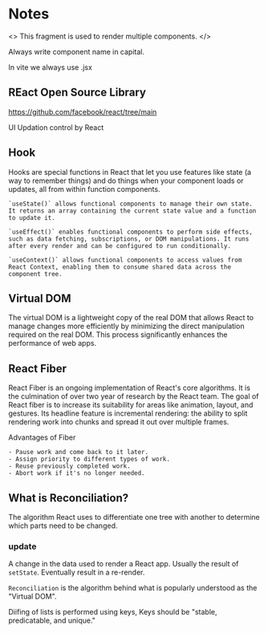 # Notes

<>
    This fragment is used to render multiple components.
</>

Always write component name in capital.

In vite we always use .jsx

## REact Open Source Library

<https://github.com/facebook/react/tree/main>

UI Updation control by React

## Hook

Hooks are special functions in React that let you use features like state (a way to remember things) and do things when your component loads or updates, all from within function components.

    `useState()` allows functional components to manage their own state. It returns an array containing the current state value and a function to update it.

    `useEffect()` enables functional components to perform side effects, such as data fetching, subscriptions, or DOM manipulations. It runs after every render and can be configured to run conditionally.

    `useContext()` allows functional components to access values from React Context, enabling them to consume shared data across the component tree.

## Virtual DOM

The virtual DOM is a lightweight copy of the real DOM that allows React to manage changes more efficiently by minimizing the direct manipulation required on the real DOM. This process significantly enhances the performance of web apps.

## React Fiber

React Fiber is an ongoing implementation of React's core algorithms. It is the culmination of over two year of research by the React team.
The goal of React fiber is to increase its suitability for areas like animation, layout, and gestures. Its headline feature is incremental rendering: the ability to split rendering work into chunks and spread it out over multiple frames.

Advantages of Fiber

    - Pause work and come back to it later.
    - Assign priority to different types of work.
    - Reuse previously completed work.
    - Abort work if it's no longer needed.

## What is Reconciliation?

The algorithm React uses to differentiate one tree with another to determine which parts need to be changed.

### update

A change in the data used to render a React app. Usually the result of `setState`. Eventually result in a re-render.

`Reconciliation` is the algorithm behind what is popularly understood as the "Virtual DOM".

Diifing of lists is performed using keys, Keys should be "stable, predicatable, and unique."
